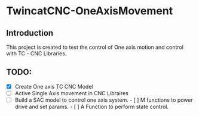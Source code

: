 # TwincatCNC-OneAxisMovement
## Introduction
  This project is created to test the control of One axis motion and control with TC - CNC Libraries. 
  
 ## TODO:
   - [x] Create One axis TC CNC Model
   - [ ] Active Single Axis movement in  CNC Libraires
   - [ ] Build a SAC model to control one axis system. 
    - [ ] M functions to power drive and set params. 
    - [ ] A Function to perform state control.  
